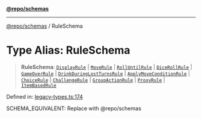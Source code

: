 [**@repo/schemas**](../README.md)

***

[@repo/schemas](../globals.md) / RuleSchema

# Type Alias: RuleSchema

> **RuleSchema**: [`DisplayRule`](DisplayRule.md) \| [`MoveRule`](MoveRule.md) \| [`RollUntilRule`](RollUntilRule.md) \| [`DiceRollRule`](DiceRollRule.md) \| [`GameOverRule`](GameOverRule.md) \| [`DrinkDuringLostTurnsRule`](DrinkDuringLostTurnsRule.md) \| [`ApplyMoveConditionRule`](ApplyMoveConditionRule.md) \| [`ChoiceRule`](ChoiceRule.md) \| [`ChallengeRule`](ChallengeRule.md) \| [`GroupActionRule`](GroupActionRule.md) \| [`ProxyRule`](ProxyRule.md) \| [`ItemBasedRule`](ItemBasedRule.md)

Defined in: [legacy-types.ts:174](https://github.com/alexqguo/drinking-board-game-v3/blob/4601cd1dd31c4765939b300b0a940d609425b657/packages/schemas/src/legacy-types.ts#L174)

SCHEMA_EQUIVALENT: Replace with @repo/schemas
